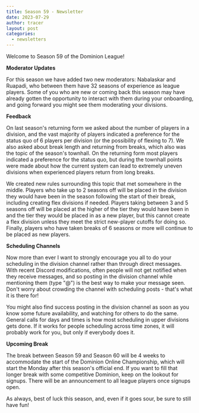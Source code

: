 ```yaml
---
title: Season 59 - Newsletter
date: 2023-07-29
author: tracer
layout: post
categories:
  - newsletters
---
```

Welcome to Season 59 of the Dominion League! 

**Moderator Updates**

For this season we have added two new moderators: Nabalaskar and Ruapadi, who between them have 32 seasons of experience as league players. Some of you who are new or coming back this season may have already gotten the opportunity to interact with them during your onboarding, and going forward you might see them moderating your divisions.

**Feedback**

On last season's returning form we asked about the number of players in a division, and the vast majority of players indicated a preference for the status quo of 6 players per division (or the possibility of flexing to 7). We also asked about break length and returning from breaks, which also was the topic of the season's townhall. On the returning form most players indicated a preference for the status quo, but during the townhall points were made about how the current system can lead to extremely uneven divisions when experienced players return from long breaks.

We created new rules surrounding this topic that met somewhere in the middle. Players who take up to 2 seasons off will be placed in the division they would have been in the season following the start of their break, including creating flex divisions if needed. Players taking between 3 and 5 seasons off will be placed at the higher of the tier they would have been in and the tier they would be placed in as a new player, but this cannot create a flex division unless they meet the strict new-player cutoffs for doing so. Finally, players who have taken breaks of 6 seasons or more will continue to be placed as new players.

**Scheduling Channels**

Now more than ever I want to strongly encourage you all to do your scheduling in the division channel rather than through direct messages. With recent Discord modifications, often people will not get notified when they receive messages, and so posting in the division channel while mentioning them (type "@") is the best way to make your message seen. Don't worry about crowding the channel with scheduling posts - that's what it is there for!

You might also find success posting in the division channel as soon as you know some future availability, and watching for others to do the same. General calls for days and times is how most scheduling in upper divisions gets done. If it works for people scheduling across time zones, it will probably work for you, but only if everybody does it.

**Upcoming Break**

The break between Season 59 and Season 60 will be 4 weeks to accommodate the start of the Dominion Online Championship, which will start the Monday after this season's official end. If you want to fill that longer break with some competitive Dominion, keep on the lookout for signups. There will be an announcement to all league players once signups open.

As always, best of luck this season, and, even if it goes sour, be sure to still have fun!
